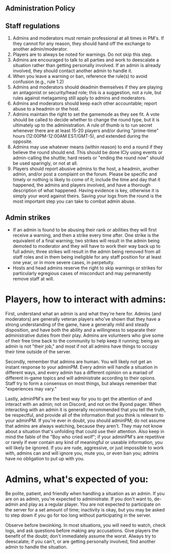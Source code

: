Administration Policy
---

## Staff regulations
1. Admins and moderators must remain professional at all times in PM's. If they cannot for any reason, they should hand off the exchange to another admin/moderator.
2. Players are to always be noted for warnings. Do not skip this step.
3. Admins are encouraged to talk to all parties and work to deescalate a situation rather than getting personally involved. If an admin is already involved, they should contact another admin to handle it.
4. When you leave a warning or ban, reference the rule(s) to avoid confusion (e.g., rule 1.2)
5. Admins and moderators should deadmin themselves if they are playing an antagonist or security/head role; this is a suggestion, not a rule, but rules against metagaming still apply to admins and moderators.
6. Admins and moderators should keep each other accountable; report abuse to a headmin or the host.
7. Admins maintain the right to set the gamemode as they see fit. A vote should be called to decide whether to change the round type, but it is ultimately up to the administration. A rule of thumb is to run secret whenever there are at least 15-20 players and/or during "prime-time" hours (12:00PM-12:00AM EST/GMT-5), and extended during the opposite.
8. Admins may use whatever means (within reason) to end a round if they believe the round should end. This should be done ICly using events or admin-calling the shuttle; hard resets or "ending the round now" should be used sparingly, or not at all.
9. Players should report abusive admins to the host, a headmin, another admin, and/or post a complaint on the forum. Please be specific and timely or nothing is likely to come of it; include the time and day that it happened, the admins and players involved, and have a thorough description of what happened. Having evidence is key, otherwise it is simply your word against theirs. Saving your logs from the round is the most important step you can take to combat admin abuse.

## Admin strikes
* If an admin is found to be abusing their rank or abilities they will first receive a warning, and then a strike every time after. One strike is the equivalent of a final warning; two strikes will result in the admin being demoted to moderator and they will have to work their way back up to full admin; three strikes will result in the admin being removed from all staff roles and in them being ineligible for any staff position for at least one year, or in more severe cases, in perpetuity.
* Hosts and head admins reserve the right to skip warnings or strikes for particularly egregious cases of misconduct and may permanently remove staff at will.

# Players, how to interact with admins:
First, understand what an admin is and what they're here for. Admins (and moderators) are generally veteran players who've shown that they have a strong understanding of the game, have a generally mild and steady disposition, and have both the ability and a willingness to separate their administrative duties from their play. Admins are volunteers who give some of their free time back to the community to help keep it running; being an admin is not "their job," and most if not all admins have things to occupy their time outside of the server. 

Secondly, remember that admins are human. You will likely not get an instant response to your adminPM. Every admin will handle a situation in different ways, and every admin has a different opinion on a mariad of different in-game topics and will administrate according to their opions. Staff try to form a consensus on most things, but always remember that "experiences may vary."

Lastly, adminPM's are the best way for you to get the attention of and interact with an admin; not on Discord, and not on the Byond pager. When interacting with an admin it is generally recommended that you tell the truth, be respectful, and provide all of the information that you think is relevant to your adminPM. If you're ever in doubt, you should adminPM; do not assume that admins are always watching, because they aren't. They may not know about a situation that's unfolding that could use their attention. Also keep in mind the fable of the "Boy who cried wolf"; if your adminPM's are repetitive or rarely if ever contain any kind of meaningful or useable information, you will likely be ignored. If you are rude, aggressive, or just impossible to work with, admins can and will ignore you, mute you, or even ban you; admins have no obligation to put up with you.

# Admins, what's expected of you:
Be polite, patient, and friendly when handling a situation as an admin. If you are on as admin, you're expected to administrate. If you don't want to, de-admin and play as a regular player. You are not expected to participate on the server for a set amount of time; inactivity is okay, but you may be asked to step down if you go for too long without participating in the server.

Observe before bwoinking. In most situations, you will need to watch, check logs, and ask questions before making any accusations. Give players the benefit of the doubt; don't immediately assume the worst. Always try to deescalate; if you can't, or are getting personally involved, find another admin to handle the situation.
